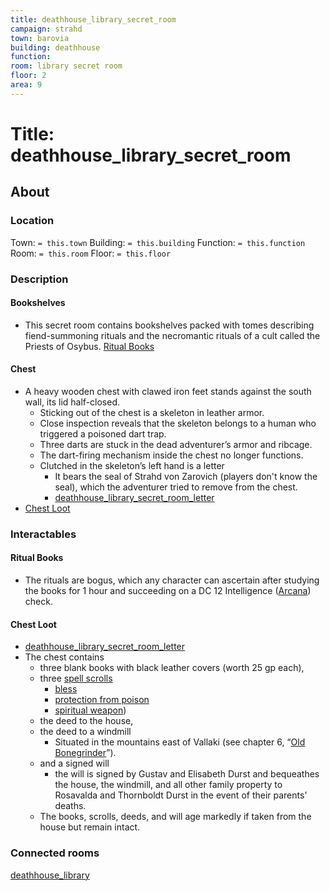 ```yaml
---
title: deathhouse_library_secret_room
campaign: strahd
town: barovia
building: deathhouse
function: 
room: library secret room
floor: 2
area: 9
---
```

# Title: deathhouse_library_secret_room
## About
### Location
Town: `= this.town`
Building: `= this.building`
Function: `= this.function`
Room: `= this.room`
Floor: `= this.floor` 
### Description
#### Bookshelves
- This secret room contains bookshelves packed with tomes describing fiend-summoning rituals and the necromantic rituals of a cult called the Priests of Osybus. [Ritual Books](#Ritual%20Books)
#### Chest
- A heavy wooden chest with clawed iron feet stands against the south wall, its lid half-closed. 
	- Sticking out of the chest is a skeleton in leather armor. 
	- Close inspection reveals that the skeleton belongs to a human who triggered a poisoned dart trap. 
	- Three darts are stuck in the dead adventurer’s armor and ribcage. 
	- The dart-firing mechanism inside the chest no longer functions.
	- Clutched in the skeleton’s left hand is a letter
		- It bears the seal of Strahd von Zarovich (players don't know the seal), which the adventurer tried to remove from the chest. 
		- [deathhouse_library_secret_room_letter](deathhouse_library_secret_room_letter.md)
- [Chest Loot](#Chest%20Loot)
### Interactables
#### Ritual Books
- The rituals are bogus, which any character can ascertain after studying the books for 1 hour and succeeding on a DC 12 Intelligence ([Arcana](https://www.dndbeyond.com/compendium/rules/basic-rules/using-ability-scores#Arcana)) check.
#### Chest Loot
- [deathhouse_library_secret_room_letter](deathhouse_library_secret_room_letter.md)
- The chest contains 
	- three blank books with black leather covers (worth 25 gp each), 
	- three [spell scrolls](https://www.dndbeyond.com/magic-items/spell-scroll) 
		- [bless](https://www.dndbeyond.com/spells/bless)
		-  [protection from poison](https://www.dndbeyond.com/spells/protection-from-poison)
		- [spiritual weapon](https://www.dndbeyond.com/spells/spiritual-weapon))
	- the deed to the house, 
	- the deed to a windmill
		- Situated in the mountains east of Vallaki (see chapter 6, “[Old Bonegrinder](https://www.dndbeyond.com/sources/cos/old-bonegrinder "Old Bonegrinder")”).
	- and a signed will
		- the will is signed by Gustav and Elisabeth Durst and bequeathes the house, the windmill, and all other family property to Rosavalda and Thornboldt Durst in the event of their parents’ deaths. 
	- The books, scrolls, deeds, and will age markedly if taken from the house but remain intact.
### Connected rooms
[deathhouse_library](floor2/deathhouse_library.md)